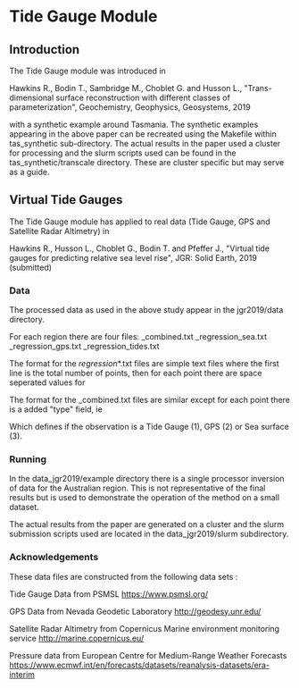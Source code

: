 # Tide Gauge Module

## Introduction

The Tide Gauge module was introduced in 

  Hawkins R., Bodin T., Sambridge M., Choblet G. and Husson L.,
  "Trans-dimensional surface reconstruction with different classes of parameterization",
  Geochemistry, Geophysics, Geosystems,
  2019

with a synthetic example around Tasmania. The synthetic examples appearing in the above
paper can be recreated using the Makefile within tas_synthetic sub-directory. The actual
results in the paper used a cluster for processing and the slurm scripts used can be
found in the tas_synthetic/transcale directory. These are cluster specific but may serve
as a guide.

## Virtual Tide Gauges

The Tide Gauge module has applied to real data (Tide Gauge, GPS and Satellite Radar
Altimetry) in

  Hawkins R., Husson L., Choblet G., Bodin T. and Pfeffer J.,
  "Virtual tide gauges for predicting relative sea level rise",
  JGR: Solid Earth,
  2019 (submitted)

### Data

The processed data as used in the above study appear in the jgr2019/data directory.

For each region there are four files:
  <region>_combined.txt
  <region>_regression_sea.txt
  <region>_regression_gps.txt
  <region>_regression_tides.txt

The format for the <region>_regression_*.txt files are simple text files where
the first line is the total number of points, then for each point there
are space seperated values for
<longitude> <latitude> <rate> <rate error>

The format for the <region>_combined.txt files are similar except for each point
there is a added "type" field, ie
<longitude> <latitude> <type> <rate> <rate error>

Which defines if the observation is a Tide Gauge (1), GPS (2) or Sea surface (3).

### Running

In the data_jgr2019/example directory there is a single processor inversion of
data for the Australian region. This is not representative of the final results
but is used to demonstrate the operation of the method on a small dataset.

The actual results from the paper are generated on a cluster and the
slurm submission scripts used are located in the data_jgr2019/slurm
subdirectory.

### Acknowledgements

These data files are constructed from the following data sets :

Tide Gauge Data from PSMSL
https://www.psmsl.org/

GPS Data from Nevada Geodetic Laboratory
http://geodesy.unr.edu/

Satellite Radar Altimetry from Copernicus Marine environment monitoring service
http://marine.copernicus.eu/

Pressure data from European Centre for Medium-Range Weather Forecasts
https://www.ecmwf.int/en/forecasts/datasets/reanalysis-datasets/era-interim



